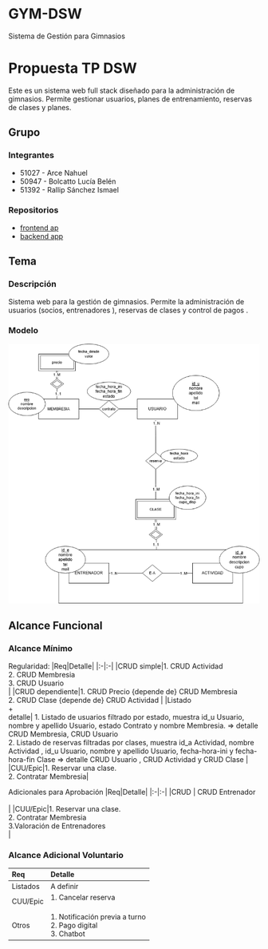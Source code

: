 # GYM-DSW
 Sistema de Gestión para Gimnasios 
# Propuesta TP DSW
Este es un sistema web full stack diseñado para la administración de gimnasios. Permite gestionar usuarios, planes de entrenamiento, reservas de clases y planes. 
## Grupo
### Integrantes
* 51027 - Arce Nahuel
* 50947 - Bolcatto Lucía Belén
* 51392 - Rallip Sánchez Ismael
  
### Repositorios
* [frontend ap](https://github.com/luciabolcatto/frontendAppGym.git)
* [backend app](https://github.com/luciabolcatto/backendAppGym.git)


## Tema
### Descripción
Sistema web para la gestión de gimnasios. Permite la administración de usuarios (socios, entrenadores ), reservas de clases y control de pagos .

### Modelo
![imagen del modelo](Imag/GYM.png)



## Alcance Funcional 

### Alcance Mínimo



Regularidad:
|Req|Detalle|
|:-|:-|
|CRUD simple|1. CRUD Actividad <br>2. CRUD Membresia <br>3. CRUD Usuario <br>|
|CRUD dependiente|1. CRUD Precio {depende de} CRUD Membresia <br>2. CRUD Clase {depende de} CRUD Actividad |
|Listado<br>+<br>detalle| 1. Listado de usuarios filtrado por estado, muestra id_u Usuario, nombre y apellido Usuario, estado Contrato y nombre Membresia. => detalle CRUD Membresia,  CRUD Usuario <br> 2. Listado de reservas filtradas por clases, muestra id_a Actividad, nombre Actividad , id_u Usuario, nombre y apellido Usuario, fecha-hora-ini y fecha-hora-fin Clase => detalle CRUD Usuario , CRUD Actividad y CRUD Clase |
|CUU/Epic|1. Reservar una clase. <br>2. Contratar Membresia|


Adicionales para Aprobación
|Req|Detalle|
|:-|:-|
|CRUD | CRUD Entrenador <br><br>|
|CUU/Epic|1. Reservar una clase. <br>2. Contratar Membresia <br>3.Valoración de Entrenadores <br>|


### Alcance Adicional Voluntario


|Req|Detalle|
|:-|:-|
|Listados | A definir <br>|
|CUU/Epic|1. Cancelar reserva <br><br>|
|Otros|1. Notificación previa a turno <br>2. Pago digital <br>3. Chatbot |
